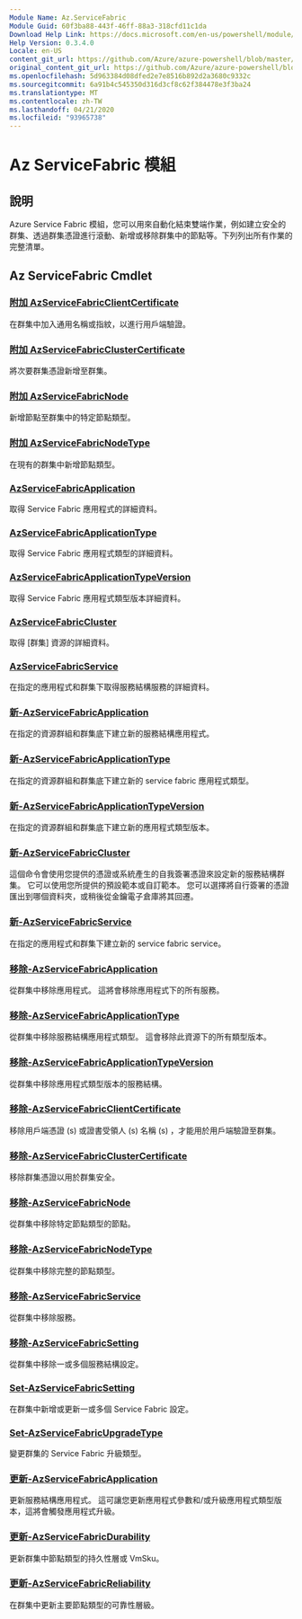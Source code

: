 ```yaml
---
Module Name: Az.ServiceFabric
Module Guid: 60f3ba88-443f-46ff-88a3-318cfd11c1da
Download Help Link: https://docs.microsoft.com/en-us/powershell/module/az.servicefabric
Help Version: 0.3.4.0
Locale: en-US
content_git_url: https://github.com/Azure/azure-powershell/blob/master/src/ServiceFabric/ServiceFabric/help/Az.ServiceFabric.md
original_content_git_url: https://github.com/Azure/azure-powershell/blob/master/src/ServiceFabric/ServiceFabric/help/Az.ServiceFabric.md
ms.openlocfilehash: 5d963384d08dfed2e7e8516b892d2a3680c9332c
ms.sourcegitcommit: 6a91b4c545350d316d3cf8c62f384478e3f3ba24
ms.translationtype: MT
ms.contentlocale: zh-TW
ms.lasthandoff: 04/21/2020
ms.locfileid: "93965738"
---
```

# Az ServiceFabric 模組
## 說明
Azure Service Fabric 模組，您可以用來自動化結束雙端作業，例如建立安全的群集、透過群集憑證進行滾動、新增或移除群集中的節點等。下列列出所有作業的完整清單。

## Az ServiceFabric Cmdlet

### [附加 AzServiceFabricClientCertificate](Add-AzServiceFabricClientCertificate.md)
在群集中加入通用名稱或指紋，以進行用戶端驗證。

### [附加 AzServiceFabricClusterCertificate](Add-AzServiceFabricClusterCertificate.md)
將次要群集憑證新增至群集。

### [附加 AzServiceFabricNode](Add-AzServiceFabricNode.md)
新增節點至群集中的特定節點類型。

### [附加 AzServiceFabricNodeType](Add-AzServiceFabricNodeType.md)
在現有的群集中新增節點類型。

### [AzServiceFabricApplication](Get-AzServiceFabricApplication.md)
取得 Service Fabric 應用程式的詳細資料。

### [AzServiceFabricApplicationType](Get-AzServiceFabricApplicationType.md)
取得 Service Fabric 應用程式類型的詳細資料。

### [AzServiceFabricApplicationTypeVersion](Get-AzServiceFabricApplicationTypeVersion.md)
取得 Service Fabric 應用程式類型版本詳細資料。

### [AzServiceFabricCluster](Get-AzServiceFabricCluster.md)
取得 [群集] 資源的詳細資料。

### [AzServiceFabricService](Get-AzServiceFabricService.md)
在指定的應用程式和群集下取得服務結構服務的詳細資料。

### [新-AzServiceFabricApplication](New-AzServiceFabricApplication.md)
在指定的資源群組和群集底下建立新的服務結構應用程式。

### [新-AzServiceFabricApplicationType](New-AzServiceFabricApplicationType.md)
在指定的資源群組和群集底下建立新的 service fabric 應用程式類型。

### [新-AzServiceFabricApplicationTypeVersion](New-AzServiceFabricApplicationTypeVersion.md)
在指定的資源群組和群集底下建立新的應用程式類型版本。

### [新-AzServiceFabricCluster](New-AzServiceFabricCluster.md)
這個命令會使用您提供的憑證或系統產生的自我簽署憑證來設定新的服務結構群集。 它可以使用您所提供的預設範本或自訂範本。 您可以選擇將自行簽署的憑證匯出到哪個資料夾，或稍後從金鑰電子倉庫將其回遷。 

### [新-AzServiceFabricService](New-AzServiceFabricService.md)
在指定的應用程式和群集下建立新的 service fabric service。

### [移除-AzServiceFabricApplication](Remove-AzServiceFabricApplication.md)
從群集中移除應用程式。 這將會移除應用程式下的所有服務。

### [移除-AzServiceFabricApplicationType](Remove-AzServiceFabricApplicationType.md)
從群集中移除服務結構應用程式類型。 這會移除此資源下的所有類型版本。

### [移除-AzServiceFabricApplicationTypeVersion](Remove-AzServiceFabricApplicationTypeVersion.md)
從群集中移除應用程式類型版本的服務結構。

### [移除-AzServiceFabricClientCertificate](Remove-AzServiceFabricClientCertificate.md)
移除用戶端憑證 (s) 或證書受領人 (s) 名稱 (s) ，才能用於用戶端驗證至群集。

### [移除-AzServiceFabricClusterCertificate](Remove-AzServiceFabricClusterCertificate.md)
移除群集憑證以用於群集安全。

### [移除-AzServiceFabricNode](Remove-AzServiceFabricNode.md)
從群集中移除特定節點類型的節點。

### [移除-AzServiceFabricNodeType](Remove-AzServiceFabricNodeType.md)
從群集中移除完整的節點類型。

### [移除-AzServiceFabricService](Remove-AzServiceFabricService.md)
從群集中移除服務。

### [移除-AzServiceFabricSetting](Remove-AzServiceFabricSetting.md)
從群集中移除一或多個服務結構設定。

### [Set-AzServiceFabricSetting](Set-AzServiceFabricSetting.md)
在群集中新增或更新一或多個 Service Fabric 設定。

### [Set-AzServiceFabricUpgradeType](Set-AzServiceFabricUpgradeType.md)
變更群集的 Service Fabric 升級類型。

### [更新-AzServiceFabricApplication](Update-AzServiceFabricApplication.md)
更新服務結構應用程式。 這可讓您更新應用程式參數和/或升級應用程式類型版本，這將會觸發應用程式升級。

### [更新-AzServiceFabricDurability](Update-AzServiceFabricDurability.md)
更新群集中節點類型的持久性層或 VmSku。

### [更新-AzServiceFabricReliability](Update-AzServiceFabricReliability.md)
在群集中更新主要節點類型的可靠性層級。

